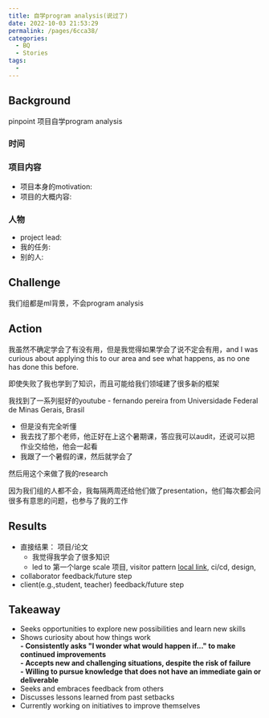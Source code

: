 ```yaml
---
title: 自学program analysis(说过了)
date: 2022-10-03 21:53:29
permalink: /pages/6cca38/
categories:
  - BQ
  - Stories
tags:
  - 
---
```


## Background

pinpoint 项目自学program analysis

### 时间

### 项目内容
- 项目本身的motivation:
- 项目的大概内容:

### 人物
- project lead:
- 我的任务:
- 别的人:

## Challenge
我们组都是ml背景，不会program analysis

## Action
我虽然不确定学会了有没有用，但是我觉得如果学会了说不定会有用，and I was curious about applying this to our area and see what happens, as no one has done this before. 

即使失败了我也学到了知识，而且可能给我们领域建了很多新的框架

我找到了一系列挺好的youtube - fernando pereira from Universidade Federal de Minas Gerais, Brasil
- 但是没有完全听懂
- 我去找了那个老师，他正好在上这个暑期课，答应我可以audit，还说可以把作业交给他，他会一起看
- 我跟了一个暑假的课，然后就学会了

然后用这个来做了我的research

因为我们组的人都不会，我每隔两周还给他们做了presentation，他们每次都会问很多有意思的问题，也参与了我的工作

## Results
- 直接结果： 项目/论文
	- 我觉得我学会了很多知识
	- led to 第一个large scale 项目, visitor pattern [local link](/pages/198272/), ci/cd, design, 
- collaborator feedback/future step
- client(e.g.,student, teacher) feedback/future step

## Takeaway

- Seeks opportunities to explore new possibilities and learn new skills  
- Shows curiosity about how things work  
**- Consistently asks "I wonder what would happen if..." to make continued improvements**  
**- Accepts new and challenging situations, despite the risk of failure**  
**- Willing to pursue knowledge that does not have an immediate gain or deliverable**  
- Seeks and embraces feedback from others  
- Discusses lessons learned from past setbacks  
- Currently working on initiatives to improve themselves